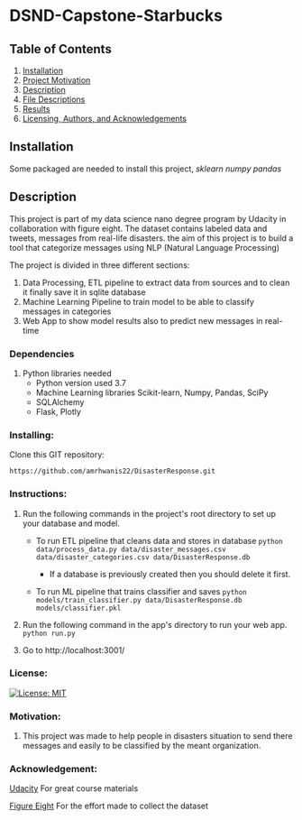 # DSND-Capstone-Starbucks

## Table of Contents
1)    [Installation](#installation)
2)    [Project Motivation](#Project-Motivation)
3)    [Description](#Description)
4)    [File Descriptions](#File-Descriptions)
5)    [Results](#Results)
6)    [Licensing, Authors, and Acknowledgements](#licensing-authors-and-acknowledgements)

## Installation
Some packaged are needed to install this project,
 *sklearn*
 *numpy*
 *pandas*
## Description
This project is part of my data science nano degree program  by Udacity in collaboration with
figure eight. The dataset contains labeled data and tweets, messages from real-life disasters.
the aim of this project is to build a tool that categorize messages using NLP (Natural Language Processing)

The project is divided in three different sections:
1. Data Processing, ETL pipeline to extract data from sources and to clean it finally save it in sqlite database
2. Machine Learning Pipeline to train model to be able to classify messages in categories
3. Web App to show model results also to predict new messages in real-time


### Dependencies
1. Python libraries needed
   - Python version used 3.7
   - Machine Learning libraries Scikit-learn, Numpy, Pandas, SciPy
   - SQLAlchemy
   - Flask, Plotly

### Installing:
Clone this GIT repository:

`
    https://github.com/amrhwanis22/DisasterResponse.git
`

### Instructions:
1. Run the following commands in the project's root directory to set up your database and model.

    - To run ETL pipeline that cleans data and stores in database
        `python data/process_data.py data/disaster_messages.csv data/disaster_categories.csv data/DisasterResponse.db`
        - If a database is previously created then you should delete it first.

    - To run ML pipeline that trains classifier and saves
        `python models/train_classifier.py data/DisasterResponse.db models/classifier.pkl`
2. Run the following command in the app's directory to run your web app.
    `python run.py`

3. Go to http://localhost:3001/


### License:
[![License: MIT](https://img.shields.io/badge/License-MIT-yellow.svg)](https://opensource.org/licenses/MIT)



### Motivation:

1. This project was made to help people in disasters situation to send there messages and easily to be classified by the meant organization.

### Acknowledgement:

[Udacity](https://www.udacity.com/) For great course materials

[Figure Eight](https://www.figure-eight.com/) For the effort made to collect the dataset
